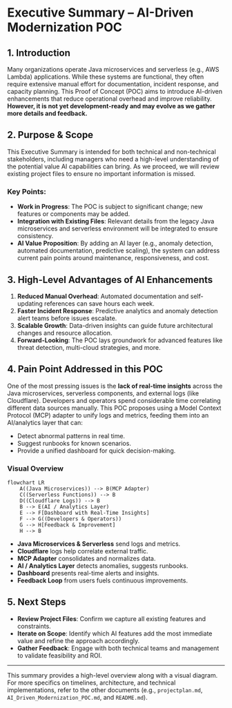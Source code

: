 # Executive Summary – AI-Driven Modernization POC

## 1. Introduction
Many organizations operate Java microservices and serverless (e.g., AWS Lambda) applications. While these systems are functional, they often require extensive manual effort for documentation, incident response, and capacity planning. This Proof of Concept (POC) aims to introduce AI-driven enhancements that reduce operational overhead and improve reliability. **However, it is not yet development-ready and may evolve as we gather more details and feedback.**

## 2. Purpose & Scope
This Executive Summary is intended for both technical and non-technical stakeholders, including managers who need a high-level understanding of the potential value AI capabilities can bring. As we proceed, we will review existing project files to ensure no important information is missed.

### Key Points:
- **Work in Progress**: The POC is subject to significant change; new features or components may be added.
- **Integration with Existing Files**: Relevant details from the legacy Java microservices and serverless environment will be integrated to ensure consistency.
- **AI Value Proposition**: By adding an AI layer (e.g., anomaly detection, automated documentation, predictive scaling), the system can address current pain points around maintenance, responsiveness, and cost.

## 3. High-Level Advantages of AI Enhancements
1. **Reduced Manual Overhead**: Automated documentation and self-updating references can save hours each week.
2. **Faster Incident Response**: Predictive analytics and anomaly detection alert teams before issues escalate.
3. **Scalable Growth**: Data-driven insights can guide future architectural changes and resource allocation.
4. **Forward-Looking**: The POC lays groundwork for advanced features like threat detection, multi-cloud strategies, and more.

## 4. Pain Point Addressed in this POC
One of the most pressing issues is the **lack of real-time insights** across the Java microservices, serverless components, and external logs (like Cloudflare). Developers and operators spend considerable time correlating different data sources manually. This POC proposes using a Model Context Protocol (MCP) adapter to unify logs and metrics, feeding them into an AI/analytics layer that can:
- Detect abnormal patterns in real time.
- Suggest runbooks for known scenarios.
- Provide a unified dashboard for quick decision-making.

### Visual Overview
```mermaid
flowchart LR
    A((Java Microservices)) --> B(MCP Adapter)
    C((Serverless Functions)) --> B
    D((Cloudflare Logs)) --> B
    B --> E(AI / Analytics Layer)
    E --> F[Dashboard with Real-Time Insights]
    F --> G((Developers & Operators))
    G --> H[Feedback & Improvement]
    H --> B
```

- **Java Microservices & Serverless** send logs and metrics.
- **Cloudflare** logs help correlate external traffic.
- **MCP Adapter** consolidates and normalizes data.
- **AI / Analytics Layer** detects anomalies, suggests runbooks.
- **Dashboard** presents real-time alerts and insights.
- **Feedback Loop** from users fuels continuous improvements.

## 5. Next Steps
- **Review Project Files**: Confirm we capture all existing features and constraints.
- **Iterate on Scope**: Identify which AI features add the most immediate value and refine the approach accordingly.
- **Gather Feedback**: Engage with both technical teams and management to validate feasibility and ROI.

---

This summary provides a high-level overview along with a visual diagram. For more specifics on timelines, architecture, and technical implementations, refer to the other documents (e.g., `projectplan.md`, `AI_Driven_Modernization_POC.md`, and `README.md`).

